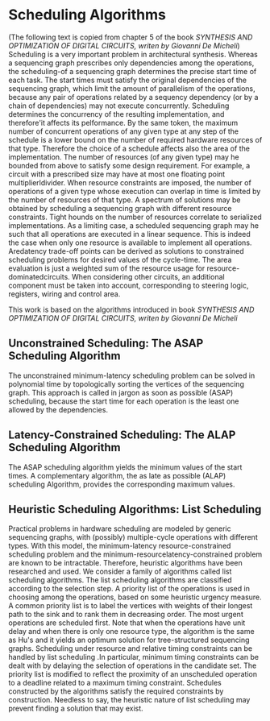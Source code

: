 # Scheduling Algorithms
(The following text is copied from chapter 5 of the book <em>SYNTHESIS AND OPTIMIZATION OF DIGITAL CIRCUITS, writen by Giovanni De Micheli</em>)
Scheduling is a very important problem in architectural synthesis. Whereas a sequencing graph prescribes only dependencies among the operations, the scheduling-of a sequencing graph determines the precise start time of each task. The start times must satisfy the original dependencies of the sequencing graph, which limit the amount of parallelism of the operations, because any pair of operations related by a sequency dependency (or by a chain of dependencies) may not execute concurrently.
Scheduling determines the concurrency of the resulting implementation, and therefore'it affects its pelformance. By the same token, the maximum number of concurrent operations of any given type at any step of the schedule is a lower bound on the number of required hardware resources of that type. Therefore the choice of a schedule affects also the area of the implementation.
The number of resources (of any given type) may he bounded from above to satisfy some design requirement. For example, a circuit with a prescribed size may have at most one floating point multiplierldivider. When resource constraints are imposed, the number of operations of a given type whose execution can overlap in time is limited by the number of resources of that type. A spectrum of solutions may be obtained by scheduling a sequencing graph with different resource constraints.
Tight hounds on the number of resources correlate to serialized implementations. As a limiting case, a scheduled sequencing graph may he such that all operations are executed in a linear sequence. This is indeed the case when only one resource is available to implement all operations.
Aredatency trade-off points can be derived as solutions to constrained scheduling problems for desired values of the cycle-time. The area evaluation is just a weighted sum of the resource usage for resource-dominatedcircuits. When considering other circuits, an additional component must be taken into account, corresponding to steering logic, registers, wiring and control area.

This work is based on the algorithms introduced in book <em>SYNTHESIS AND OPTIMIZATION OF DIGITAL CIRCUITS, writen by Giovanni De Micheli</em>

<h2>Unconstrained Scheduling: The ASAP Scheduling Algorithm</h2>
The unconstrained minimum-latency scheduling problem can be solved in polynomial time by topologically sorting the vertices of the sequencing graph. This approach is called in jargon as soon as possible (ASAP) scheduling, because the start time for each operation is the least one allowed by the dependencies.

<h2>Latency-Constrained Scheduling: The ALAP Scheduling Algorithm</h2>
The ASAP scheduling algorithm yields the minimum values of the start times. A complementary algorithm, the as late as possible (ALAP) scheduling Algorithm, provides the
corresponding maximum values.

<h2>Heuristic Scheduling Algorithms: List Scheduling</h2>
Practical problems in hardware scheduling are modeled by generic sequencing graphs, with (possibly) multiple-cycle operations with different types. With this model, the minimum-latency resource-constrained scheduling problem and the minimum-resourcelatency-constrained problem are known to be intractable. Therefore, heuristic algorithms have been researched and used. We consider a family of algorithms called list scheduling algorithms. The list scheduling algorithms are classified according to the selection step. A priority list of the operations is used in choosing among the operations, based on some heuristic urgency measure.
A common priority list is to label the vertices with weights of their longest path to the sink and to rank them in decreasing order. The most urgent operations
are scheduled first. Note that when the operations have unit delay and when there is only one resource type, the algorithm is the same as Hu's and it yields an optimum solution for tree-structured sequencing graphs.
Scheduling under resource and relative timing constraints can be handled by list scheduling .In particular, minimum timing constraints can be dealt with by
delaying the selection of operations in the candidate set. The priority list is modified to reflect the proximity of an unscheduled operation to a deadline related to a maximum timing constraint. Schedules constructed by the algorithms satisfy the required constraints by construction. Needless to say, the heuristic nature of list scheduling may prevent finding a solution that may exist.
